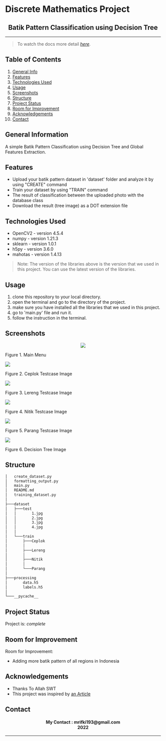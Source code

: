 # Discrete Mathematics Project
<h2 align="center">
    Batik Pattern Classification using Decision Tree<br/>
</h2>
<hr>

> To watch the docs more detail [_here_](https://drive.google.com/file/d/1SbD0jCkGbdNSbsBV52oIpmvyz75EotJb/view?usp=sharing). 

## Table of Contents
1. [General Info](#general-information)
2. [Features](#features)
3. [Technologies Used](#technologies-used)
4. [Usage](#usage)
5. [Screenshots](#screenshots)
6. [Structure](#structure)
7. [Project Status](#project-status)
8. [Room for Improvement](#room-for-improvement)
9. [Acknowledgements](#acknowledgements)
10. [Contact](#contact)

<a name="general-information"></a>

## General Information
A simple Batik Pattern Classification using Decision Tree and Global Features Extraction.

<a name="features"></a>

## Features
- Upload your batik pattern dataset in 'dataset' folder and analyze it by using "CREATE" command
- Train your dataset by using "TRAIN" command
- The result of classification between the uploaded photo with the database class
- Download the result (tree image) as a DOT extension file

<a name="technologies-used"></a>

## Technologies Used
- OpenCV2 - version 4.5.4
- numpy - version 1.21.3
- sklearn - version 1.0.1
- h5py - version 3.6.0
- mahotas - version 1.4.13

> Note: The version of the libraries above is the version that we used in this project. You can use the latest version of the libraries.

<a name="usage"></a>

## Usage
1. clone this repository to your local directory.
2. open the terminal and go to the directory of the project.
3. make sure you have installed all the libraries that we used in this project.
4. go to 'main.py' file and run it.
5. follow the instruction in the terminal.

<a name="screenshots"></a>

## Screenshots
<p align=center>
  <img src="/image/main.png/">
  <p>Figure 1. Main Menu</p>
  <nl>
  <img src="/image/Ceplok_testcase.png/">
  <p>Figure 2. Ceplok Testcase Image</p>
  <nl>
  <img src="/image/lereng_testcase.png/">
  <p>Figure 3. Lereng Testcase Image</p>
  <nl>
  <img src="/image/nitik_testcase.png/">
  <p>Figure 4. Nitik Testcase Image</p>
  <nl>
  <img src="/image/parang_testcase.png/">
  <p>Figure 5. Parang Testcase Image</p>
  <nl>
  <img src="/image/Decision_tree.png/">
  <p>Figure 6. Decision Tree Image</p>
  <nl>
</p>

<a name="structure"></a>

## Structure
```bash
│   create_dataset.py
│   formatting_output.py
│   main.py
│   README.md
│   training_dataset.py
│
├───dataset
│   ├───test
│   │       1.jpg
│   │       2.jpg
│   │       3.jpg
│   │       4.jpg
│   │
│   └───train
│       ├───Ceplok
│       │
│       ├───Lereng
│       │
│       ├───Nitik
│       │
│       └───Parang
│
├───processing
│       data.h5
│       labels.h5
│
└───__pycache__
```

<a name="project-status">

## Project Status
Project is: _complete_

<a name="room-for-improvement">

## Room for Improvement
Room for Improvement:
- Adding more batik pattern of all regions in Indonesia

<a name="acknowledgements">

## Acknowledgements
- Thanks To Allah SWT
- This project was inspired by [an Article](https://www.sciencedirect.com/science/article/pii/S0950705120302598?casa_token=k3TFgg11BaoAAAAA:vVGyP-a0nQtplVtBDLvHkeyenUfKOGizEVeB7tVsLahVY6foZXoqGvMcBdfIB4BCWTGcmykZJn4)

<a name="contact"></a>

## Contact
<h4 align="center">
  My Contact : mrifki193@gmail.com<br/>
  2022
</h4>
<hr>
